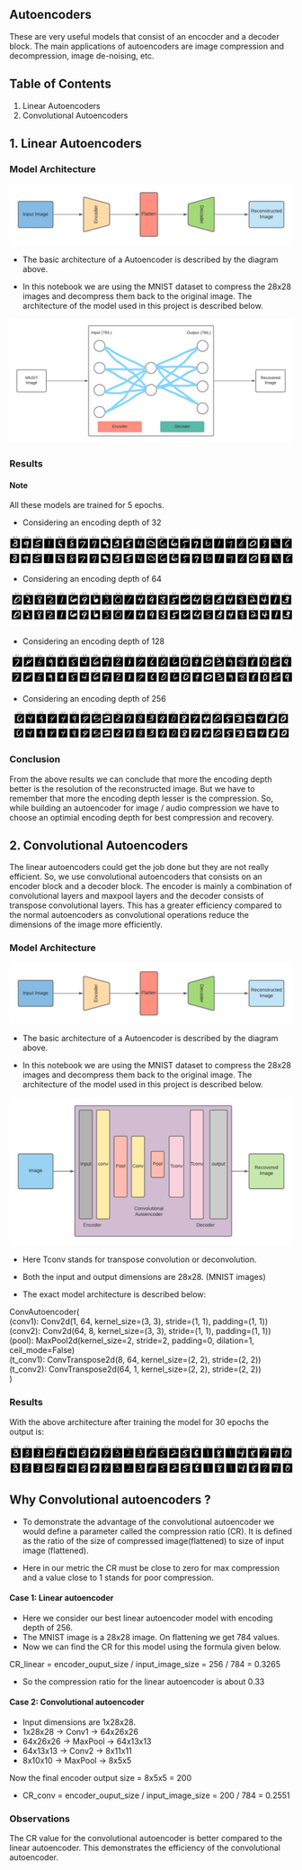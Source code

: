 ## Autoencoders
These are very useful models that consist of an encocder and a decoder block. The main applications of autoencoders are image compression and decompression, image de-noising, etc.

## Table of Contents

1. Linear Autoencoders
2. Convolutional Autoencoders

## 1. Linear Autoencoders

### Model Architecture

![Screenshot](imgs/architecture.png)<br>

* The basic architecture of a Autoencoder is described by the diagram above. 

* In this notebook we are using the MNIST dataset to compress the 28x28 images and decompress them back to the original image. The architecture of the model used in this project is described below. 

![Screenshot](imgs/Inkedmex_LI.jpg)<br>

### Results

#### Note
All these models are trained for 5 epochs. 

* Considering an encoding depth of 32

![Screenshot](imgs/d_32_f.png)<br>

* Considering an encoding depth of 64

![Screenshot](imgs/d_64.png)<br>

* Considering an encoding depth of 128

![Screenshot](imgs/d_128_f.png)<br>

* Considering an encoding depth of 256

![Screenshot](imgs/d_256.png)<br>

### Conclusion

From the above results we can conclude that more the encoding depth better is the resolution of the reconstructed image. But we have to remember that more the encoding depth lesser is the compression. So, while building an autoencoder for image / audio compression we have to choose an optimial encoding depth for best compression and recovery. 

## 2. Convolutional Autoencoders

The linear autoencoders could get the job done but they are not really efficient. So, we use convolutional autoencoders that consists on an encoder block and a decoder block. The encoder is mainly a combination of convolutional layers and maxpool layers and the decoder consists of transpose convolutional layers. This has a greater efficiency compared to the normal autoencoders as convolutional operations reduce the dimensions of the image more efficiently. 

### Model Architecture

![Screenshot](imgs/architecture.png)<br>

* The basic architecture of a Autoencoder is described by the diagram above. 

* In this notebook we are using the MNIST dataset to compress the 28x28 images and decompress them back to the original image. The architecture of the model used in this project is described below. 

![Screenshot](imgs/Convenc.png)<br>

* Here Tconv stands for transpose convolution or deconvolution. 

* Both the input and output dimensions are 28x28. (MNIST images)

* The exact model architecture is described  below: 

ConvAutoencoder( <br>
  (conv1): Conv2d(1, 64, kernel_size=(3, 3), stride=(1, 1), padding=(1, 1)) <br>
  (conv2): Conv2d(64, 8, kernel_size=(3, 3), stride=(1, 1), padding=(1, 1)) <br>
  (pool): MaxPool2d(kernel_size=2, stride=2, padding=0, dilation=1, ceil_mode=False) <br>
  (t_conv1): ConvTranspose2d(8, 64, kernel_size=(2, 2), stride=(2, 2)) <br>
  (t_conv2): ConvTranspose2d(64, 1, kernel_size=(2, 2), stride=(2, 2)) <br>
) <br>

### Results

With the above architecture after training the model for 30 epochs the output is: 

![Screenshot](imgs/cenc.png)<br>

## Why Convolutional autoencoders ?

* To demonstrate the advantage of the convolutional autoencoder we would define a parameter called the compression ratio (CR). It is defined as the ratio of the size of compressed image(flattened) to size of input image (flattened). 

* Here in our metric the CR must be close to zero for max compression and a value close to 1 stands for poor compression. 

#### Case 1: Linear autoencoder 

* Here we consider our best linear autoencoder model with encoding depth of 256. 
* The MNIST image is a 28x28 image. On flattening we get 784 values. 
* Now we can find the CR for this model using the formula given below. 

CR_linear = encoder_ouput_size / input_image_size = 256 / 784 = 0.3265

* So the compression ratio for the linear autoencoder is about 0.33

#### Case 2: Convolutional autoencoder

* Input dimensions are 1x28x28. 
*  1x28x28 -> Conv1 -> 64x26x26
*  64x26x26 -> MaxPool -> 64x13x13
*  64x13x13 -> Conv2 -> 8x11x11
*  8x10x10 -> MaxPool -> 8x5x5

Now the final encoder output size = 8x5x5 = 200

* CR_conv = encoder_ouput_size / input_image_size = 200 / 784 = 0.2551

### Observations

The CR value for the convolutional autoencoder is better compared to the linear autoencoder. This demonstrates the efficiency of the convolutional autoencoder.


